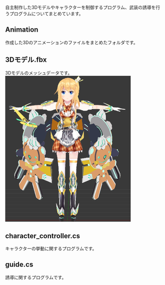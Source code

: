 自主制作した3Dモデルやキャラクターを制御するプログラム、武装の誘導を行うプログラムについてまとめています。

## Animation
作成した3Dのアニメーションのファイルをまとめたフォルダです。

## 3Dモデル.fbx
3Dモデルのメッシュデータです。<br>
<img src="https://raw.githubusercontent.com/YukiOkuno-2023/YukiOkuno-2023/main/Picture/3D%E3%83%A2%E3%83%87%E3%83%AB.png" width="400px">

## character_controller.cs
キャラクターの挙動に関するプログラムです。

## guide.cs
誘導に関するプログラムです。
